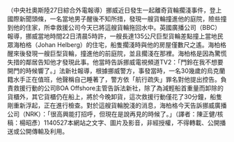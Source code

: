 （中央社奧斯陸27日綜合外電報導）挪威近日發生一起離奇貨輪擱淺事件，登上國際新聞頭條，一名當地男子醒後不知所措，發現一艘貨輪撞進他的庭院，險些撞到他的住家，所幸救援公司今天已將這艘貨輪拖回水中。英國廣播公司（BBC）報導，挪威當地時間22日清晨5時許，一艘長達135公尺巨型貨輪差點撞上當地民眾海柏格（Johan Helberg）的住宅，船隻擱淺時與他的房屋僅數尺之遙。海柏格醒來後發現一艘巨型貨輪，撞進他的前庭院，並且擱淺在那裡。海柏格是因為驚慌失措的鄰居告知他才發現此事。他當時告訴挪威電視頻道TV2：「門鈴在我不想要開門的時候響了。」法新社報導，根據挪威警方，事發當時，一名30幾歲的烏克蘭籍水手正在值班，他聲稱自己睡著了，警方依「航行疏失」罪名對他提出控告。負責救援行動的公司BOA Offshore主管告訴法新社，除了為減輕船首重量而卸除的貨櫃外，其它貨櫃仍在船上，將於今晚卸貨，這次救援行動僅花了30分鐘，船隻剛重新浮起，正在進行檢查。對於這艘貨輪脫淺的消息，海柏格今天告訴挪威廣播公司（NRK）：「很高興能打招呼，但現在是說再見的時候了。」（譯者：陳正健/核稿：楊昭彥）1140527本網站之文字、圖片及影音，非經授權，不得轉載、公開播送或公開傳輸及利用。